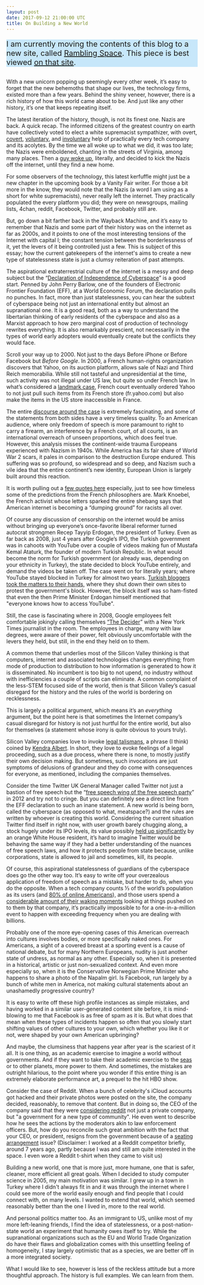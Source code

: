 ```yaml
---
layout: post
date: 2017-09-12 21:00:00 UTC
title: On Building a New World
---
```

<div class="box" style="margin-bottom: 30px; background-color: #C7E7FA;">
<p style="font-size: 20px;">
I am currently moving the contents of this blog to a new site, called <a target="_blank" href="https://www.rambling.space">Rambling Space</a>. This piece is best viewed <a target="_blank" href="https://www.rambling.space/posts/on-building-a-new-world">on that site</a>.
  </p>
</div>


<p>With a new unicorn popping up seemingly every other week, it’s easy to forget that the new behemoths that shape our lives, the technology firms, existed more than a few years. Behind the shiny veneer, however, there is a rich history of how this world came about to be. And just like any other history, it’s one that keeps repeating itself.</p><p>The latest iteration of the history, though, is not its finest one. Nazis are back. A quick recap. The informed citizens of the greatest country on earth have collectively voted to elect a white supremacist sympathizer, with overt, <a href='https://www.washingtonpost.com/politics/facebook-says-it-sold-political-ads-to-russian-company-during-2016-election/2017/09/06/32f01fd2-931e-11e7-89fa-bb822a46da5b_story.html'>covert</a>, <a href='https://www.nytimes.com/2017/01/11/fashion/peter-thiel-donald-trump-silicon-valley-technology-gawker.html'>voluntary</a>, and <a href='http://nymag.com/selectall/2016/11/donald-trump-won-because-of-facebook.html'>involuntary</a> help of practically every tech company and its acolytes. By the time we all woke up to what we did, it was too late; the Nazis were emboldened, chanting in the streets of Virginia, among many places. Then a <a href='https://arstechnica.com/tech-policy/2017/08/cloudflare-ceo-the-people-behind-the-daily-stormer-are-assholes/'>guy woke up</a>, literally, and decided to kick the Nazis off the internet, until they find a new home.</p><p>For some observers of the technology, this latest kerfuffle might just be a new chapter in the upcoming book by a Vanity Fair writer. For those a bit more in the know, they would note that the Nazis (a word I am using as a short for white supremacists), never really left the internet. They practically populated the every platform you did; they were on newsgroups, mailing lists, 4chan, reddit, Facebook, Twitter, and probably still are.</p><p>But, go down a bit farther back in the Wayback Machine, and it’s easy to remember that Nazis and some part of their history was on the internet as far as 2000s, and it points to one of the most interesting tensions of the Internet with capital I; the constant tension between the borderlessness of it, yet the levers of it being controlled just a few. This is subject of this essay; how the current gatekeepers of the internet&#39;s aims to create a new type of statelessness state is just a clumsy reiteration of past attempts.</p><p>The aspirational extraterrestrial culture of the internet is a messy and deep subject but the “<a href='https://www.eff.org/cyberspace-independence'>Declaration of Independence of Cyberspace</a>” is a good start. Penned by John Perry Barlow, one of the founders of Electronic Frontier Foundation (EFF), at a World Economic Forum, the declaration pulls no punches. In fact, more than just statelessness, you can hear the subtext of cyberspace being not just an international entity but almost an supranational one. It is a good read, both as a way to understand the libertarian thinking of early residents of the cyberspace and also as a Marxist approach to how zero marginal cost of production of technology rewrites everything. It is also remarkably prescient, not necessarily in the types of world early adopters would eventually create but the conflicts they would face.</p><p>Scroll your way up to 2000. Not just to the days Before iPhone or Before Facebook but <em>Before Google</em>. In 2000, a French human-rights organization discovers that Yahoo, on its auction platform, allows sale of Nazi and Third Reich memorabilia. While still not tasteful and unpresidential at the time, such activity was not illegal under US law, but quite so under French law. In what’s considered a <a href='https://en.wikipedia.org/wiki/LICRA_v._Yahoo!'>landmark case</a>, French court eventually ordered Yahoo to not just pull such items from its French store (fr.yahoo.com) but also make the items in the US store inaccessible in France.</p><p>The entire <a href='https://www.theguardian.com/technology/2000/nov/20/internetnews.freespeech'>discourse around the case</a> is extremely fascinating, and some of the statements from both sides have a very timeless quality. To an American audience, where only freedom of speech is more paramount to right to carry a firearm, an interference by a French court, of all courts, is an international overreach of unseen proportions, which does feel true. However, this analysis misses the continent-wide trauma Europeans experienced with Nazism in 1940s. While America has its fair share of World War 2 scars, it pales in comparison to the destruction Europe endured. This suffering was so profound, so widespread and so deep, and Nazism such a vile idea that the entire continent’s new identity, European Union is largely built around this reaction.</p><p>It is worth pulling out a <a href='https://www.theguardian.com/world/2000/aug/11/qanda.simonjeffery'>few quotes here</a> especially, just to see how timeless some of the predictions from the French philosophers are. Mark Knoebel, the French activist whose letters sparked the entire shebang says that American internet is becoming a “dumping ground” for racists all over.</p><p>Of course any discussion of censorship on the internet would be amiss without bringing up everyone’s once-favorite liberal reformer turned autocrat strongmen Recep Tayyip Erdogan, the president of Turkey. Even as far back as 2008, just 4 years after Google’s IPO, the Turkish government was in cahoots with YouTube over a couple of videos making fun of Mustafa Kemal Ataturk, the founder of modern Turkish Republic. In what would become the norm for Turkish government (or already was, depending on your ethnicity in Turkey), the state decided to block YouTube entirely, and demand the videos be taken off. The case went on for literally years; where YouTube stayed blocked in Turkey for almost two years. <a href='https://techcrunch.com/2008/08/17/web-censorship-is-so-bad-in-turkey-that-blogs-are-shutting-themselves-down-in-protest/'>Turkish bloggers took the matters to their hands</a>, where they shut down their own sites to protest the government&#39;s block. However, the block itself was so ham-fisted that even the then Prime Minister Erdogan himself mentioned that &quot;everyone knows how to access YouTube&quot;. </p><p>Still, the case is fascinating where in 2008, Google employees felt comfortable jokingly calling themselves <a href='http://www.nytimes.com/2008/11/30/magazine/30google-t.html'>“The Decider</a>” with a New York Times journalist in the room. The employees in charge, many with law degrees, were aware of their power, felt obviously uncomfortable with the levers they held, but still, in the end they held on to them.</p><p>A common theme that underlies most of the Silicon Valley thinking is that computers, internet and associated technologies changes everything; from mode of production to distribution to how information is generated to how it is disseminated. No incumbent is too big to not upend, no industry without with inefficiencies a couple of scripts can eliminate. A common complaint of the less-STEM focused side of the world, then is that Silicon Valley’s casual disregard for the history and the rules of the world is bordering on recklessness.</p><p>This is largely a political argument, which means it’s an <em>everything</em> argument, but the point here is that sometimes the Internet company’s casual disregard for history is not just hurtful for the entire world, but also for themselves (a statement whose irony is quite obvious to yours truly).</p><p>Silicon Valley companies love to invoke <a href='http://opentranscripts.org/transcript/beyond-legal-talismans/'>legal talismans</a>, a phrase (I think) coined by <a href='https://kendraalbert.com'>Kendra Albert</a>. In short, they love to evoke feelings of a legal proceeding, such as a due process, where there is none, to mostly justify their own decision making. But sometimes, such invocations are just symptoms of delusions of grandeur and they do come with consequences for everyone, as mentioned, including the companies themselves.</p><p>Consider the time Twitter UK General Manager called Twitter not just a bastion of free speech but the “<a href='https://www.theguardian.com/media/2012/mar/22/twitter-tony-wang-free-speech'>free speech wing of the free speech party</a>” in 2012 and try not to cringe. But you can definitely see a direct line from the EFF declaration to such an inane statement. A new world is being born, called the cyberspace (as opposed to what, meatspace?) and the rules are written by whoever is creating this world. Considering the current situation Twitter find itself in right now, with user growth barely chugging along, a stock hugely under its IPO levels, its value possibly <a href='http://fortune.com/2017/08/17/trump-worth-to-twitter/'>held up significantly</a> by an orange White House resident, it’s hard to imagine Twitter would be behaving the same way if they had a better understanding of the nuances of free speech laws, and how it protects people from state because, unlike corporations, state is allowed to jail and sometimes, kill, its people.</p><p>Of course, this aspirational statelessness of guardians of the cyberspace does go the other way too. It’s easy to write off your overzealous application of freedom of speech as a mistake,  but harder to do, when you do the opposite. When a tech company counts  ⅓ of the world’s population as its users (and <a href='http://www.pewinternet.org/2016/11/11/social-media-update-2016/'>80% of online Americans</a>), and those users spend a <a href='https://www.nytimes.com/2016/05/06/business/facebook-bends-the-rules-of-audience-engagement-to-its-advantage.html?mcubz=1&_r=0'>considerable amount of their waking moments</a> looking at things pushed on to them by that company, it’s practically impossible to for a one-in-a-million event to happen with exceeding frequency when you are dealing with billions. </p><p>Probably one of the more eye-opening cases of this American overreach into cultures involves bodies, or more specifically naked ones. For Americans, a sight of a covered breast at a sporting event is a cause of national debate, but for many Northern Europeans, nudity is just another state of undress, as normal as any other. Especially so, when it is presented in a historical, artistic or just non-sexualized context. And even more especially so, when it is the Conservative Norwegian Prime Minister who happens to share a photo of the Napalm girl. Is Facebook, run largely by a bunch of white men in America, not making cultural statements about an unashamedly progressive country?</p><p>It is easy to write off these high profile instances as simple mistakes, and having worked in a similar user-generated content site before, it is mind-blowing to me that Facebook is as free of spam as it is. But what does that mean when these types of  incidents happen so often that you slowly start shifting values of other cultures to your own, which whether you like it or not, were shaped by your own American upbringing?</p><p>And maybe, the clumsiness that happens year after year is the scariest of it all. It is one thing, as an academic exercise to imagine a world without governments. And if they want to take their academic exercise to the <a href='https://www.seasteading.org'>seas</a> or to other planets, more power to them. And sometimes, the mistakes are outright hilarious, to the point where you wonder if this entire thing is an extremely elaborate performance art, a prequel to the hit HBO show.</p><p>Consider the case of Reddit. When a bunch of celebrity&#39;s iCloud accounts got hacked and their private photos were posted on the site, the company decided, reasonably, to remove that content. But in doing so, the CEO of the company said that they were <a href='https://redditblog.com/2014/09/06/every-man-is-responsible-for-his-own-soul/'>considering reddit</a> not just a private company, but &quot;a government for a new type of community&quot;. He even went to describe how he sees the actions by the moderators akin to law enforcement officers. But, how do you reconcile such great ambition with the fact that your CEO, or president, resigns from the government because of a <a href='http://www.slate.com/blogs/moneybox/2014/11/14/reddit_ceo_resigns_why_didn_t_reddit_want_to_move_to_daly_city.html'>seating arrangement</a> issue? (Disclaimer: I worked at a Reddit competitor briefly, around 7 years ago, partly because I was and still am quite interested in the space. I even wore a Reddit t-shirt when they came to visit us) </p><p>Building a new world, one that is more just, more humane, one that is safer, cleaner, more efficient all great goals. When I decided to study computer science in 2005, my main motivation was similar. I grew up in a town in Turkey where I didn&#39;t always fit in and it was through the internet where I could see more of the world easily enough and find people that I could connect with, on many levels. I wanted to extend that world, which seemed reasonably better than the one I lived in, more to the real world.</p><p>And personal politics matter too. As an immigrant to US, unlike most of my more left-leaning friends, I find the idea of statelessness, or a post-nation-state world an experiment that humanity owes itself to try. While the supranational organizations such as the EU and World Trade Organization do have their flaws and globalization comes with this unsettling feeling of homogeneity, I stay largely optimistic that as a species, we are better off in a more integrated society. </p><p>What I would like to see, however is less of the reckless attitude but a more thoughtful approach. The history is full examples. We can learn from them.</p
